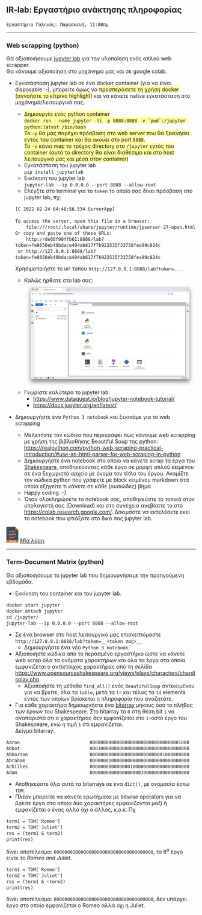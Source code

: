 ## IR-lab: Εργαστήριο ανάκτησης πληροφορίας

    Εργαστήριο Γαληνός: Παρασκευή, 11:00πμ

---

### Web scrapping (python)

Θα αξιοποιήσουμε [jupyter lab](https://jupyter.org/) για την υλοποίηση ενός απλού web scrapper.  
Θα κάνουμε αξιοποίηση στο μηχάνημά μας και σε google colab.

* Εγκατάσταση jupyter lab σε ένα docker container (για να είναι disposable :-), μπορείτε όμως να <span style="background-color: #FFFFA0">προσπεράσετε τη χρήση docker (αγνοήστε το κίτρινο highlight)</span> και να κάνετε native εγκατάσταση στο μηχάνημά/λειτουργικό σας.
    * <span style="background-color: #FFFFA0">Δημιουργία ενός python container  
    ```docker run --name jupyter -ti -p 8888:8888 -v `pwd`:/jupyter python:latest /bin/bash```  
    Το `-p` θα μας παρέχει πρόσβαση στο web server που θα ξεκινήσει εντός του container και θα _ακούει_ στο port `8888`.  
    Το `-v` κάνει map το τρέχον directory στο `/jupyter` εντός του container (αυτό το directory θα είναι διαθέσιμο και στο host λειτουργικό μας και μέσα στον container)</span>
    * Εγκατάσταση του jupyter lab  
    ```pip install jupyterlab```
    * Εκκίνηση του jupyter lab  
    ```jupyter-lab --ip 0.0.0.0 --port 8888 --allow-root```
    * Ελέγξτε στο terminal για το `token` το οποίο σας δίνει πρόσβαση στο jupyter lab, πχ:
    ```
    [C 2022-02-24 04:48:56.534 ServerApp]

    To access the server, open this file in a browser:
        file:///root/.local/share/jupyter/runtime/jpserver-27-open.html
    Or copy and paste one of these URLs:
        http://de00f90ffb61:8888/lab?token=fe8650eb49bdace494ab617f7b922535f33758fea99c824c
     or http://127.0.0.1:8888/lab?token=fe8650eb49bdace494ab617f7b922535f33758fea99c824c
    ```
    Χρησιμοποιήστε το url τύπου `http://127.0.0.1:8888/lab?token=...`
    * Καλώς ήρθατε στο lab σας:  
    ![Jupyter Lab](./_img/your-jupyter-lab.jpg)
    * Γνωρίστε καλύτερα το jupyter lab:
        * https://www.dataquest.io/blog/jupyter-notebook-tutorial/
        * https://docs.jupyter.org/en/latest/

* Δημιουργήστε ένα `Python 3 notebook` και ξεκινάμε για το web scrapping
    * Μελετήστε τον κώδικα που περιγράφει πώς κάνουμε web scrapping με χρήση της βιβλιοθήκης Beautiful Soup της python: https://realpython.com/python-web-scraping-practical-introduction/#use-an-html-parser-for-web-scraping-in-python  
    * Δημιουργήστε ένα notebook στο οποίο να κάνετε scrap τα έργα του [Shakespeare](http://shakespeare.mit.edu/), αποθηκεύοντας κάθε έργο σε μορφή απλού κειμένου σε ένα ξεχωριστό αρχείο με όνομα τον τίτλο του έργου. Αναμίξτε τον κώδικα python που γράφετε με block κειμένου markdown στα οποία εξηγείτε τι κάνετε σε κάθε (ουσιώδες) βήμα.
    * Happy coding :-)
    * Όταν ολοκληρώσετε το notebook σας, αποθηκεύστε το τοπικά στον υπολογιστή σας (Download) και στη συνέχεια ανεβάστε το στο https://colab.research.google.com/. Δοκιμάστε να εκτελέσετε εκεί το notebook που φτιάξατε στο δικό σας jupyter lab.

![](./_img/ipynb-32.png) [_Μία_ λύση](./notebooks/simple-scrap.ipynb).

---

### Term-Document Matrix (python)

Θα αξιοποιήσουμε το jupyter lab που δημιουργήσαμε την προηγούμενη εβδομάδα.  

* Εκκίνηση του container και του jupyter lab.  
```
docker start jupyter
docker attach jupyter
cd /jupyter/
jupyter-lab --ip 0.0.0.0 --port 8888 --allow-root
```
* Σε ένα browser στο host λειτουργικό μας επισκεπτόμαστε `http://127.0.0.1:8888/lab?token=__<token σας>__`
    * Δημιουργήστε ένα νέο `Python 3 notebook`.
* Αξιοποιήστε κώδικα από το περασμένο εργαστήριο ώστε να κάνετε web scrap όλα τα ονόματα χαρακτήρων και όλα τα έργα στα οποία εμφανίζεται ο αντίστοιχος χαρακτήρας από τη σελίδα https://www.opensourceshakespeare.org/views/plays/characters/chardisplay.php  
    * Αξιοποιήστε τη μέθοδο `find_all()` ενός `BeautifulSoup` αντικειμένου για να βρείτε, όλα τα `table`, μετά τα `tr` και τέλος τα `td` elements εντός των οποίων βρίσκεται η πληροφορία που αναζητάτε.
* Για κάθε χαρακτήρα δημιουργήστε ένα [bitarray](https://pypi.org/project/bitarray/) μήκους όσο το πλήθος των έργων του Shakespeare. Στο bitarray το `0` στη θέση bit `i` να αναπαριστά ότι ο χαρακτήρας δεν εμφανίζεται στο `i`-οστό έργο του Shakespeare, ενώ η τιμή `1` ότι εμφανίζεται.  
Δείγμα bitarray:
```
Aaron                          0000000000000000000000000000000001000
Abbot                          0001000000000000000000000000000000000
Abhorson                       0000000000000000000000000001000000000
Abraham                        0000000100000000000000000000000000000
Achilles                       0000000000000001000000000000000000000
Adam                           0000000000000000000100000000000000000
```
* Αποθηκεύστε όλα αυτά τα bitarrays σε ένα `dict()`, με ονομασία έστω `TDM`.
* Πλέον μπορείτε να κάνετε ερωτήματα με bitwise operators για να βρείτε έργα στα οποία δύο χαρακτήρες εμφανίζονται μαζί ή εμφανίζεται ο ένας αλλά όχι ο άλλος, κ.ο.κ. Πχ
```
term1 = TDM['Romeo']
term2 = TDM['Juliet']
res = (term1 & term2)
print(res)
```  
δίνει αποτέλεσμα: `0000000100000000000000000000000000000`, το 8<sup>ο</sup> έργο είναι το _Romeo and Juliet_.   
```
term1 = TDM['Romeo']
term2 = TDM['Juliet']
res = (term1 & ~term2)
print(res)
```  
δίνει αποτέλεσμα: `0000000000000000000000000000000000000`, δεν υπάρχει έργο στο οποίο εμφανίζεται ο Romeo αλλά όχι η Juliet.
